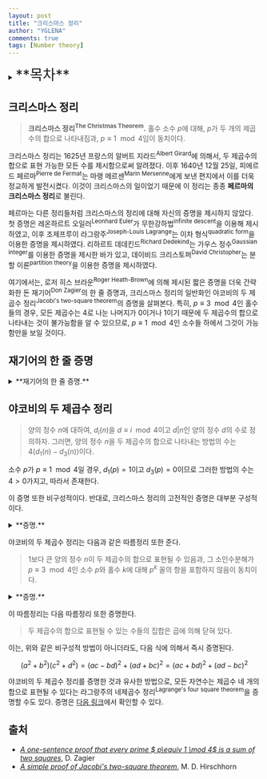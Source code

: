 ```yaml
---
layout: post
title: "크리스마스 정리"
author: "YGLENA"
comments: true
tags: [Number theory]
---
```

<details><summary>
<span style="font-size:2em;">**목차**</span>
</summary>
* 목차
{:toc}
</details>

## 크리스마스 정리
> **크리스마스 정리<sup>The Christmas Theorem</sup>.** 홀수 소수 $p$에 대해, $p$가 두 개의 제곱수의 합으로 나타내짐과, $p\equiv 1 \mod 4$임이 동치이다.

크리스마스 정리는 1625년 프랑스의 알버트 지라드<sup>Albert Girard</sup>에 의해서, 두 제곱수의 합으로 표현 가능한 모든 수를 제시함으로써 알려졌다. 이후 1640년 12월 25일, 피에르 드 페르마<sup>Pierre de Fermat</sup>는 마랭 메르센<sup>Marin Mersenne</sup>에게 보낸 편지에서 이를 더욱 정교하게 발전시켰다. 이것이 크리스마스의 일이었기 때문에 이 정리는 종종 **페르마의 크리스마스 정리**로 불린다.

페르마는 다른 정리들처럼 크리스마스의 정리에 대해 자신의 증명을 제시하지 않았다. 첫 증명은 레온하르트 오일러<sup>Leonhard Euler</sup>가 무한강하법<sup>infinite descent</sup>을 이용해 제시하였고, 이후 조제프루이 라그랑주<sup>Joseph-Louis Lagrange</sup>는 이차 형식<sup>quadratic form</sup>을 이용한 증명을 제시하였다. 리하르트 데데킨드<sup>Richard Dedekind</sup>는 가우스 정수<sup>Gaussian integer</sup>를 이용한 증명을 제시한 바가 있고, 데이비드 크리스토퍼<sup>David Christopher</sup>는 분할 이론<sup>partition theory</sup>을 이용한 증명을 제시하였다.

여기에서는, 로저 히스 브라운<sup>Roger Heath-Brown</sup>에 의해 제시된 짧은 증명을 더욱 간략화한 돈 재기어<sup>Don Zagier</sup>의 한 줄 증명과, 크리스마스 정리의 일반화인 야코비의 두 제곱수 정리<sup>Jacobi's two-square theorem</sup>의 증명을 살펴본다. 특히, $p\equiv 3 \mod 4$인 홀수들의 경우, 모든 제곱수는 $4$로 나눈 나머지가 $0$이거나 $1$이기 때문에 두 제곱수의 합으로 나타내는 것이 불가능함을 알 수 있으므로, $p\equiv 1 \mod 4$인 소수들 하에서 그것이 가능함만을 보일 것이다.

## 재기어의 한 줄 증명

<details><summary>**재기어의 한 줄 증명.**
</summary>

유한집합 $S=\\{ (x,y,z)\in \mathbb{N}^3:x^2+4yz=p\\}$의 다음 대합<sup>involution</sup>

$$
(x,y,z)\mapsto \begin{cases}
&(x+2z,z,y-x-z),& x < y-z \\\
&(2y-x, y, x-y+z),& y-z < x < 2y \\\
&(x-2y, x-y+z, y),& x > 2y
\end{cases}
$$

은 단 하나의 고정점을 가지므로 $\vert S \vert $는 홀수이고, 따라서 $ (x,y,z)\mapsto (x,z,y) $는 고정점을 가진다. $\square$

   <details><summary>**네...?**
   </summary>

   이 증명은 한 줄로 구성되어 있지만 많은 세부적인 내용이 생략되어 있다. 하나하나씩 살펴 보자.

   * **$S$는 유한집합이다** : $0 < x,y,z \leq p$이므로, $\vert S \vert < p^3$이다.

   * **주어진 식이 대합이다** : 주어진 식을 $f$라고 하자. $f(x,y,z)\in S$임은 직접 계산으로 확인할 수 있다.
      * $x < y-z$일 때, $f(x,y,z)=(x+2z, z, y-x-z)$이다. $y-x-z>0$이므로 이는 잘 정의된다. $x+2z>2z$이므로 $f^2(x,y,z)=(x,y,z)$이다. 
      * $y-z< x< 2y$일 때, $f(x,y,z)=(2y-x, y, x-y+z)$이다. $2y-x>0$이고 $x+z-y>0$ 이므로 이는 잘 정의된다. $2y-x-z < 2y-x < 2y$이므로 $f^2(x,y,z)=(x,y,z)$이다.
      * $x > 2y$일 때, $f(x,y,z)=(x-2y, x-y, y)$이다. $x-2y>0$이므로 이는 잘 정의된다. $x-2y< x-2y+z$이므로 $f^2(x,y,z)=(x,y,z)$이다.
   
   * **단 하나의 고정점을 가진다** : $x=x+2z$임과 $x=x-2y$임이 불가능하므로, $y-z< x < 2y $ 조건 하에서 $x=2y-x$, $z=x-y+z$ 두 가지 조건을 충족시켜야 고정점이 된다. 이는 $x=y$임을 말하고, 따라서 $x(x+4z)=p$가 된다. $p$가 소수이고 $x< x+4z$이므로 $x=1$이고, 따라서 $p=4z+1$이다. $p\equiv 1 \mod 4$이므로 그러한 $z$는 존재한다.

   이 증명의 특징은 비구성적<sup>non-constructive</sup>이라는 것이다. 우리는 이 증명을 통해 그러한 표현이 존재한다는 것만을 알 수 있을 뿐, 어떤 제곱수 둘이 $p$를 나타내는지는 조금도 알 수 없다.

   해당 대합은 정사각형에 네 개의 직사각형을 둘러 붙인 도형의 두 가지 분할법으로 그림화시켜 나타낼 수 있다. [다음 링크](https://mathoverflow.net/questions/31113/zagiers-one-sentence-proof-of-a-theorem-of-fermat/299696#299696)에서 그림을 확인할 수 있다.

   </details>

</details>

## 야코비의 두 제곱수 정리
> 양의 정수 $n$에 대하여, $d_i(n)$을 $d\equiv i \mod 4$이고 $d\vert n$인 양의 정수 $d$의 수로 정의하자. 그러면, 양의 정수 $n$을 두 제곱수의 합으로 나타내는 방법의 수는 $4(d_1(n)-d_3(n))$이다.

소수 $p$가 $p\equiv 1 \mod 4$일 경우, $d_1(p)=1$이고 $d_3(p)=0$이므로 그러한 방법의 수는 $4>0$가지고, 따라서 존재한다.

이 증명 또한 비구성적이다. 반대로, 크리스마스 정리의 고전적인 증명은 대부분 구성적이다.

<details><summary>**증명.**
</summary>

이 증명에는 다음 세 곱 항등식<sup>triple-product identity</sup>이 사용된다.

$$
\prod_{n\geq 1}(1+ax^{2n-1})(1+a^{-1}x^{2n-1})(1-x^{2n})=\sum_{-\infty}^{\infty} a^n x^{n^2}
$$

이는 $a\neq 0$이면서 $\vert x\vert < 1$인 모든 복소수 $a, x$에서 성립한다.

위의 식에 $a$ 대신 $-a^2 x$를 대입하고, 이후 $x^2$ 대신 $x$를 대입하면 우리는 다음을 얻는다.

$$
(a-a^{-1})\prod_{n\geq 1}(1-a^2 x^n)(1-a^{-2}x^n)(1-x^n) = \sum_{-\infty}^{\infty} (-1)^n a^{2n+1} x^{(n^2+n)/2}
$$

우변의 식에서 $n$이 짝수인 경우와 홀수인 경우를 나누면 다음과 같이 쓸 수 있다.

$$
\sum_{-\infty}^{\infty} a^{4n+1} x^{2n^2 + n}-\sum_{-\infty}^{\infty} a^{4n-1} x^{2n^2 - n}
$$

각 항을 위와 같이 변형하면 다음을 얻는다.

$$
a\prod_{n\geq 1} (1+a^4 x^{4n-1}) (1+a^{-4}x^{4n-3})(1-x^{4n})-a^{-1}\prod_{n\geq 1} (1+a^4 x^{4n-3})(1+ax^{-4}x^{4n-1})(1-x^{4n}) 
$$

양변을 $a=1$에서 $a$로 미분하고 $2$로 나눠주면 다음을 얻는다.

$$
\prod_{n\geq 1}(1-x^n)^3 = \prod_{n\geq 1} (1+x^{4n-3})(1+x^{4n-1})(1-x^{4n}) \left\{ 1-4\sum_{n\geq 1} \left(\frac{x^{4n-3}}{1+x^{4n-3}}-\frac{x^{4n-1}}{1+x^{4n-1}} \right) \right\}
$$

이제,

$$
\prod_{n\geq 1}(1+x^n)^2(1-x^n)=\prod_{n\geq 1}(1+x^{4n-3})(1+x^{4n-1})(1-x^{4n})
$$

으로 양변을 나눠주면 다음을 얻는다.

$$
\prod_{n\geq 1}\left(\frac{1-x^n}{1+x^n}\right)^2= 1-4\sum_{n\geq 1} \left(\frac{x^{4n-3}}{1+x^{4n-3}}-\frac{x^{4n-1}}{1+x^{4n-1}} \right)
$$

또한,

$$
\prod_{n\geq 1}\left(\frac{1-x^n}{1+x^n}\right)=\sum_{-\infty}^{\infty} (-1)^n x^{n^2}
$$

이므로, 이를 넣고 $x\mapsto -x$를 대입하면 다음을 얻는다.

$$
\left(\sum_{-\infty}^{\infty}x^{n^2} \right)^2 = 1+4\sum_{n\geq 1} \left(\frac{x^{4n-3}}{1-x^{4n-3}}-\frac{x^{4n-1}}{1-x^{4n-1}}\right)
$$

이제 좌우변의 계수를 비교한다. 좌변의 $x$의 차수는 모든 두 제곱수의 합이고, 우변의 $x$의 차수는 $4n-3$과 $4n-1$의 배수들이다. 따라서 좌변의 $n$차 항의 차수는 $n$을 두 제곱수의 합으로 나타낼 수 있는 방법의 수이고, 우변의 $n$차 항의 차수는 $4(d_1(n)-d_3(n))$이다.

</details>

야코비의 두 제곱수 정리는 다음과 같은 따름정리 또한 준다.

> $1$보다 큰 양의 정수 $n$이 두 제곱수의 합으로 표현될 수 있음과, 그 소인수분해가 $p\equiv 3 \mod 4$인 소수 $p$와 홀수 $k$에 대해 $p^k$ 꼴의 항을 포함하지 않음이 동치이다.

<details><summary>**증명.**
</summary>

$d_{1,3}(2n)=d_{1,3}(n)$이므로, 홀수인 $n$에 대해서만 증명하면 된다. 소수 $p$로 나눠지지 않는 $d$에 대해서 $n=dp^k$라 하자. $p\equiv 1\mod 4$라면 $d_{1,3}(n)=(k+1)d_{1,3}(d)$이다. $p\equiv 3\mod 4$이고 $k=2i$라면 $d_{1}(n)=(i+1)d_{1}(d)+id_{3}(d)이고 $d_{3}(n)=id_{1}(d)+(i+1)d_{3}(d)$이다. 따라서 $d_1(n)-d_3(n)=d_1(d)=d_3(d)$이고, 이 두 경우에서 $d$와 $n$의 제곱수의 합으로 표현될 수 있음은 동치이다. 마지막으로 $k=2i-1$이라면 $d_{1,3}(n)=i(d_1(d)+d_3(d))$이므로 $d_{1}(n)-d_{3}(n)=0$이다. $\square$

</details>

이 따름정리는 다음 따름정리 또한 증명한다.
> 두 제곱수의 합으로 표현될 수 있는 수들의 집합은 곱에 의해 닫혀 있다.

이는, 위와 같은 비구성적 방법이 아니더라도, 다음 식에 의해서 즉시 증명된다.

$$
(a^2+b^2)(c^2+d^2)=(ac-bd)^2+(ad+bc)^2=(ac+bd)^2+(ad-bc)^2
$$

야코비의 두 제곱수 정리를 증명한 것과 유사한 방법으로, 모든 자연수는 제곱수 네 개의 합으로 표현될 수 있다는 라그랑주의 네제곱수 정리<sup>Lagrange's four square theorem</sup>을 증명할 수도 있다. 증명은 [다음 링크](https://web.maths.unsw.edu.au/~mikeh/webpapers/paper25.pdf)에서 확인할 수 있다.

## 출처
- [*A one-sentence proof that every prime $ p\equiv 1 \mod 4$ is a sum of two squares*](https://people.mpim-bonn.mpg.de/zagier/files/doi/10.2307/2323918/fulltext.pdf), D. Zagier
- [*A simple proof of Jacobi's two-square theorem*](https://web.maths.unsw.edu.au/~mikeh/webpapers/paper21.pdf), M. D. Hirschhorn